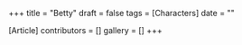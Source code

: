 +++
title = "Betty"
draft = false
tags = [Characters]
date = ""

[Article]
contributors = []
gallery = []
+++
